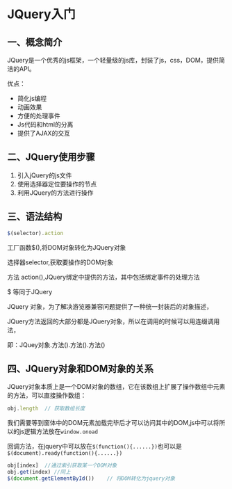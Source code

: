 # JQuery入门

## 一、概念简介

JQuery是一个优秀的js框架，一个轻量级的js库，封装了js，css，DOM，提供简洁的API。

优点：
+ 简化js编程
+ 动画效果
+ 方便的处理事件
+ Js代码和html的分离
+ 提供了AJAX的交互


## 二、JQuery使用步骤

1. 引入jQuery的js文件
2. 使用选择器定位要操作的节点
3. 利用JQuery的方法进行操作

## 三、语法结构

```javascript
$(selector).action
```

 工厂函数$(),将DOM对象转化为JQuery对象

选择器selector,获取要操作的DOM对象

方法 action(),JQuery绑定中提供的方法，其中包括绑定事件的处理方法

$ 等同于JQuery

JQuery 对象，为了解决游览器兼容问题提供了一种统一封装后的对象描述，

JQuery方法返回的大部分都是JQuery对象，所以在调用的时候可以用连缀调用法，

即：JQuey对象.方法().方法().方法()

## 四、JQuery对象和DOM对象的关系

JQuery对象本质上是一个DOM对象的数组，它在该数组上扩展了操作数组中元素的方法，可以直接操作数组：

```javascript
obj.length  // 获取数组长度
```
我们需要等到窗体中的DOM元素加载完毕后才可以访问其中的DOM,js中可以将所以的js逻辑方法放在`window.onoad`

回调方法，在jquery中可以放在`$(function(){......})`也可以是`$(document).ready(function(){......})`

```javascript
obj[index]	//通过索引获取某一个DOM对象
obj.get(index) //同上
$(document.getElementById())	// 将DOM转化为jquery对象
```

